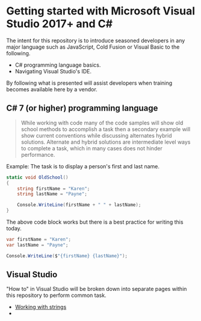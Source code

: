 # Getting started with Microsoft Visual Studio 2017+ and C#

The intent for this repository is to introduce seasoned developers in any major language such as JavaScript, Cold Fusion or Visual Basic to the following.
- C# programming language basics.
- Navigating Visual Studio's IDE.

By following what is presented will assist developers when training becomes available here by a vendor.

## C# 7 (or higher) programming language 
> While working with code many of the code samples will show old school methods to accomplish a task then a secondary example will show current conventions while discussing alternates hybrid solutions. Alternate and hybrid solutions are intermediate level ways to complete a task, which in many cases does not hinder performance. 

Example: The task is to display a person's first and last name.
```csharp
static void OldSchool()
{
    string firstName = "Karen";
    string lastName = "Payne";

    Console.WriteLine(firstName + " " + lastName);
}
```

The above code block works but there is a best practice for writing this today.

```csharp
var firstName = "Karen";
var lastName = "Payne";

Console.WriteLine($"{firstName} {lastName}");
```

## Visual Studio
"How to" in Visual Studio will be broken down into separate pages within this repository to perform common task.

- [Working with strings](https://github.com/karenpayneoregon/VisualStudioEducation/tree/master/LessonsDocumentation/StringType/Strings.md) 
- 
